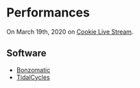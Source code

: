# Performances

On March 19th, 2020 on [Cookie Live Stream](https://www.twitch.tv/videos/570598632).

## Software

- [Bonzomatic](https://github.com/TheNuSan/Bonzomatic/)
- [TidalCycles](https://tidalcycles.org/)

